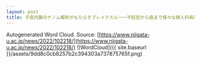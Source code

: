 ```yaml
---
layout: post
title: 子宮内膜のゲノム解析がもたらすブレイクスルー～不妊症から癌まで様々な婦人科疾患に対する画期的な予防法開発につながる_内膜ゲノム異常の新知見～
---
```

Autogenerated Word Cloud.
Source\: [https://www.niigata-u.ac.jp/news/2022/102218/](https://www.niigata-u.ac.jp/news/2022/102218/)
![WordCloud]({{ site.baseurl }}/assets/9dd8c0cb8257b2c394303a737875765f.png)